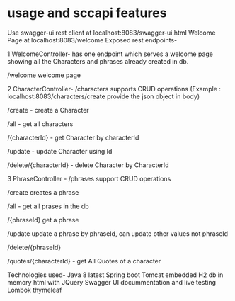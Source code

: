 #  usage and sccapi features
Use swagger-ui rest client at localhost:8083/swagger-ui.html
Welcome Page at localhost:8083/welcome
Exposed rest endpoints-

1 WelcomeController- has one endpoint which serves a welcome page showing all the Characters and phrases already created in db.  

/welcome  welcome page

2 CharacterController- /characters  supports CRUD operations (Example : localhost:8083/characters/create  provide the json object in body)

/create - create a Character

/all  - get all characters

/{characterId}  - get Character by characterId

/update      - update Character using Id

/delete/{characterId}  - delete Character  by CharacterId

3 PhraseController - /phrases support CRUD operations

/create  creates a phrase

/all - get all prases in the db

/{phraseId}  get a phrase

/update update a phrase by phraseId, can  update other values not phraseId

/delete/{phraseId}

/quotes/{characterId} - get All Quotes of a character


Technologies used-
Java 8 latest
Spring boot
Tomcat embedded
H2 db in memory
html with JQuery
Swagger UI docummentation and live testing
Lombok
thymeleaf


